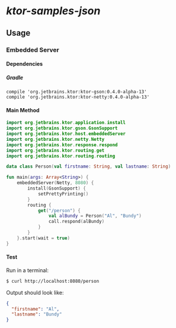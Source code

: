 *ktor-samples-json*
===================

## Usage

### Embedded Server

#### Dependencies

##### Gradle

```
compile 'org.jetbrains.ktor:ktor-gson:0.4.0-alpha-13'
compile 'org.jetbrains.ktor:ktor-netty:0.4.0-alpha-13'
```

#### Main Method

```kotlin
import org.jetbrains.ktor.application.install
import org.jetbrains.ktor.gson.GsonSupport
import org.jetbrains.ktor.host.embeddedServer
import org.jetbrains.ktor.netty.Netty
import org.jetbrains.ktor.response.respond
import org.jetbrains.ktor.routing.get
import org.jetbrains.ktor.routing.routing

data class Person(val firstname: String, val lastname: String)

fun main(args: Array<String>) {
    embeddedServer(Netty, 8080) {
        install(GsonSupport) {
            setPrettyPrinting()
        }
        routing {
            get("/person") {
                val alBundy = Person("Al", "Bundy")
                call.respond(alBundy)
            }
        }
    }.start(wait = true)
}
```

#### Test

Run in a terminal:
```bash
$ curl http://localhost:8080/person
```

Output should look like:
```json
{
  "firstname": "Al",
  "lastname": "Bundy"
}
```

